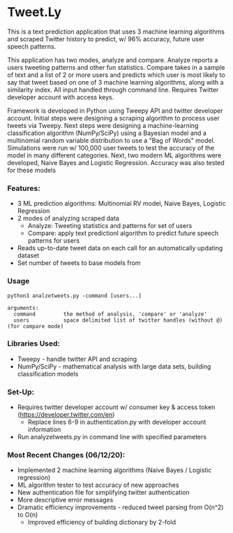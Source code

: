 # Tweet.Ly 

This is a text prediction application that uses 3 machine learning algorithms and scraped Twitter history to predict, w/ 96% accuracy, future user speech patterns.

This application has two modes, analyze and compare. Analyze reports a users tweeting patterns and other fun statistics. Compare takes in a sample of text and a list of 2 or more users and predicts which user is most likely to say that tweet based on one of 3 machine learning algorithms, along with a similarity index. All input handled through command line. Requires Twitter developer account with access keys.

Framework is developed in Python using Tweepy API and twitter developer account. Initial steps were designing a scraping algorithm to process user tweets via Tweepy. Next steps were designing a machine-learning classification algorithm (NumPy/SciPy) using a Bayesian model and a multinomial random variable distribution to use a "Bag of Words" model. Simulations were run w/ 100,000 user tweets to test the accuracy of the model in many different categories. Next, two modern ML algorithms were developed, Naive Bayes and Logistic Regression. Accuracy was also tested for these models

### Features:
- 3 ML prediction algorithms: Multinomial RV model, Naive Bayes, Logistic Regression
- 2 modes of analyzing scraped data
  - Analyze: Tweeting statistics and patterns for set of users
  - Compare: apply text predictionl algorithm to predict future speech patterns for users
- Reads up-to-date tweet data on each call for an automatically updating dataset
- Set number of tweets to base models from

### Usage
    python3 analzetweets.py -command [users...]

    arguments:
      command         the method of analysis, 'compare' or 'analyze'
      users           space delimited list of twitter handles (without @) (for compare mode)
      
### Libraries Used:
- Tweepy - handle twitter API and scraping
- NumPy/SciPy - mathematical analysis with large data sets, building classification models

### Set-Up:
- Requires twitter developer account w/ consumer key & access token (https://developer.twitter.com/en)
  - Replace lines 6-9 in authentication.py with developer account information
- Run analyzetweets.py in command line with specified parameters
    
### Most Recent Changes (06/12/20):
- Implemented 2 machine learning algorithms (Naive Bayes / Logistic regression)
- ML algorithm tester to test accuracy of new approaches
- New authentication file for simplifying twitter authentication
- More descriptive error messages
- Dramatic efficiency improvements - reduced tweet parsing from O(n^2) to O(n)
    - Improved efficiency of building dictionary by 2-fold

